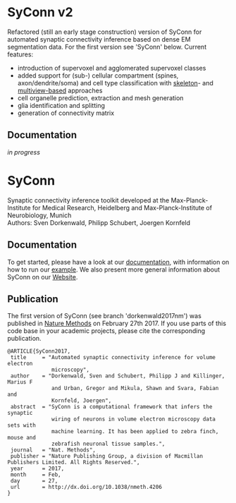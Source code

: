 # SyConn v2

Refactored (still an early stage construction) version of SyConn for automated synaptic connectivity inference based on dense EM segmentation data. For the first version
see 'SyConn' below. Current features:
- introduction of supervoxel and agglomerated supervoxel classes
- added support for (sub-) cellular compartment (spines, axon/dendrite/soma) and cell type classification with [skeleton](https://www.nature.com/articles/nmeth.4206)- and [multiview-based](https://www.biorxiv.org/content/early/2018/07/06/364034) approaches
- cell organelle prediction, extraction and mesh generation
- glia identification and splitting
- generation of connectivity matrix

Documentation
--------------
_in progress_


# SyConn

Synaptic connectivity inference toolkit developed at the Max-Planck-Institute for Medical Research, Heidelberg and
Max-Planck-Institute of Neurobiology, Munich <br />
Authors: Sven Dorkenwald, Philipp Schubert, Joergen Kornfeld <br />

Documentation
--------------
To get started, please have a look at our [documentation](https://structuralneurobiologylab.github.io/SyConn/documentation/), with information on how to run our [example](https://github.com/StructuralNeurobiologyLab/SyConn/blob/master/examples/full_run_example.py). We also present more general information about SyConn on our [Website](https://structuralneurobiologylab.github.io/SyConn/).

Publication
-----------

The first version of SyConn (see branch 'dorkenwald2017nm') was published in [Nature Methods](http://www.nature.com/nmeth/journal/vaop/ncurrent/full/nmeth.4206.html) on February 27th 2017. If you use parts of this code base in your academic projects, please cite the corresponding publication. <br />

  ```
 @ARTICLE{SyConn2017,
   title     = "Automated synaptic connectivity inference for volume electron
                microscopy",
   author    = "Dorkenwald, Sven and Schubert, Philipp J and Killinger, Marius F
                and Urban, Gregor and Mikula, Shawn and Svara, Fabian and
                Kornfeld, Joergen",
   abstract  = "SyConn is a computational framework that infers the synaptic
                wiring of neurons in volume electron microscopy data sets with
                machine learning. It has been applied to zebra finch, mouse and
                zebrafish neuronal tissue samples.",
   journal   = "Nat. Methods",
   publisher = "Nature Publishing Group, a division of Macmillan Publishers Limited. All Rights Reserved.",
   year      = 2017,
   month     = Feb,
   day       = 27,
   url       = http://dx.doi.org/10.1038/nmeth.4206
 }
  ```
